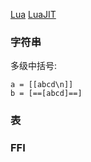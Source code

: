 [Lua](http://www.lua.org/)
[LuaJIT](http://luajit.org/)


### 字符串
多级中括号:
```
a = [[abcd\n]]
b = [==[abcd]==]
```

### 表

### FFI
